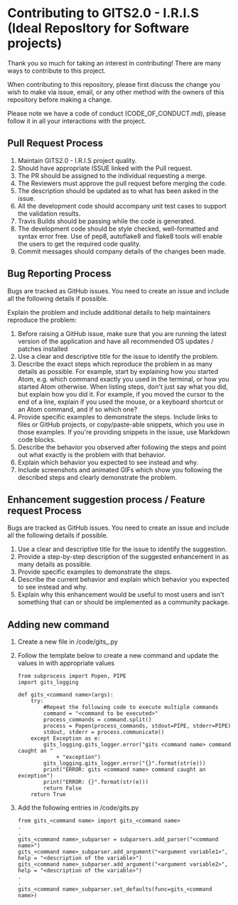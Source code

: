 # Contributing to GITS2.0 - I.R.I.S (Ideal ReposItory for Software projects)

Thank you so much for taking an interest in contributing! There are many ways to contribute to this project.

When contributing to this repository, please first discuss the change you wish to make via issue,
email, or any other method with the owners of this repository before making a change.

Please note we have a code of conduct (CODE_OF_CONDUCT.md), please follow it in all your interactions with the project.

## Pull Request Process

1. Maintain GITS2.0 - I.R.I.S project quality.
2. Should have appropriate ISSUE linked with the Pull request.
3. The PR should be assigned to the individual requesting a merge.
4. The Reviewers must approve the pull request before merging the code.
5. The description should be updated as to what has been asked in the issue.
6. All the development code should accompany unit test cases to support the validation results.
7. Travis Builds should be passing while the code is generated.
8. The development code should be style checked, well-formatted and syntax error free. Use of pep8, autoflake8 and flake8 tools will enable the users to get the required code quality.
9. Commit messages should company details of the changes been made.

## Bug Reporting Process

Bugs are tracked as GitHub issues. You need to create an issue and include all the following details if possible.

Explain the problem and include additional details to help maintainers reproduce the problem:

1. Before raising a GitHub issue, make sure that you are running the latest version of the application and have all recommended OS updates / patches installed
2. Use a clear and descriptive title for the issue to identify the problem.
3. Describe the exact steps which reproduce the problem in as many details as possible. For example, start by explaining how you started Atom, e.g. which command exactly you used in the terminal, or how you started Atom otherwise. When listing steps, don't just say what you did, but explain how you did it. For example, if you moved the cursor to the end of a line, explain if you used the mouse, or a keyboard shortcut or an Atom command, and if so which one?
4. Provide specific examples to demonstrate the steps. Include links to files or GitHub projects, or copy/paste-able snippets, which you use in those examples. If you're providing snippets in the issue, use Markdown code blocks.
5. Describe the behavior you observed after following the steps and point out what exactly is the problem with that behavior.
6. Explain which behavior you expected to see instead and why.
7. Include screenshots and animated GIFs which show you following the described steps and clearly demonstrate the problem.


## Enhancement suggestion process / Feature request Process

Bugs are tracked as GitHub issues. You need to create an issue and include all the following details if possible.

1. Use a clear and descriptive title for the issue to identify the suggestion.
2. Provide a step-by-step description of the suggested enhancement in as many details as possible.
3. Provide specific examples to demonstrate the steps.
4. Describe the current behavior and explain which behavior you expected to see instead and why.
5. Explain why this enhancement would be useful to most users and isn't something that can or should be implemented as a community package.

## Adding new command

1. Create a new file in <PROJECT HOME>/code/gits_<command name>.py
2. Follow the template below to create a new command and update the values in
  <text> with appropriate values

    ```
    from subprocess import Popen, PIPE
    import gits_logging

    def gits_<command name>(args):
        try:
            #Repeat the following code to execute multiple commands
            command = "<command to be executed>"
            process_commands = command.split()
            process = Popen(process_commands, stdout=PIPE, stderr=PIPE)
            stdout, stderr = process.communicate()
        except Exception as e:
            gits_logging.gits_logger.error("gits <command name> command caught an "
                + "exception")
            gits_logging.gits_logger.error("{}".format(str(e)))
            print("ERROR: gits <command name> command caught an exception")
            print("ERROR: {}".format(str(e)))
            return False
        return True
    ```
3. Add the following entries in <PROJECT HOME>/code/gits.py

    ```
    from gits_<command name> import gits_<command name>
    .
    .
    gits_<command name>_subparser = subparsers.add_parser("<command name>")
    gits_<command name>_subparser.add_argument("<argument variable1>", help = "<description of the variable>")
    gits_<command name>_subparser.add_argument("<argument variable2>", help = "<description of the variable>")
    .
    .
    gits_<command name>_subparser.set_defaults(func=gits_<command name>)
    ```
